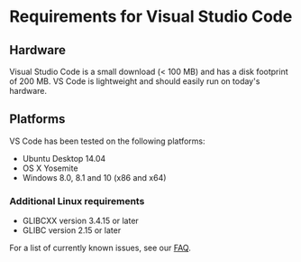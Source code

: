 # Requirements for Visual Studio Code

## Hardware

Visual Studio Code is a small download (< 100 MB) and has a disk footprint of 200 MB. VS Code is lightweight and should easily run on today's hardware.

## Platforms

VS Code has been tested on the following platforms:

* Ubuntu Desktop 14.04
* OS X Yosemite
* Windows 8.0, 8.1 and 10 (x86 and x64)

### Additional Linux requirements

* GLIBCXX version 3.4.15 or later
* GLIBC version 2.15 or later

For a list of currently known issues, see our [FAQ](faq).
